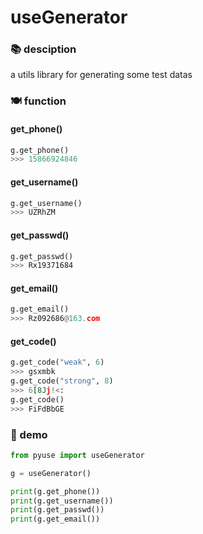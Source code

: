 # useGenerator

### 📚 desciption

a utils library for generating some test datas

### 🍽️ function

#### get_phone()

```python
g.get_phone()
>>> 15866924846
```

#### get_username()

```python
g.get_username()
>>> UZRhZM
```

#### get_passwd()

```python
g.get_passwd()
>>> Rx19371684
```

#### get_email()

```python
g.get_email()
>>> Rz092686@163.com
```

#### get_code()

```python
g.get_code("weak", 6)
>>> gsxmbk
g.get_code("strong", 8)
>>> 6[8Jj!<:
g.get_code()
>>> FiFdBbGE
```

### 🎐 demo

```python
from pyuse import useGenerator

g = useGenerator()

print(g.get_phone())
print(g.get_username())
print(g.get_passwd())
print(g.get_email())
```

